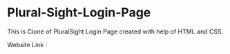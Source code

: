 # Plural-Sight-Login-Page

This is Clone of PluralSight Login Page created with help of HTML and CSS.

Website Link : 
